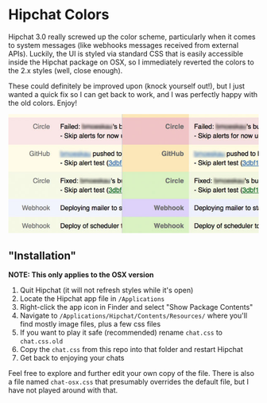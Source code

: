 # Hipchat Colors

Hipchat 3.0 really screwed up the color scheme, particularly when it comes to system messages (like webhooks messages received from external APIs). Luckily, the UI is styled via standard CSS that is easily accessible inside the Hipchat package on OSX, so I immediately reverted the colors to the 2.x styles (well, close enough).

These could definitely be improved upon (knock yourself out!), but I just wanted a quick fix so I can get back to work, and I was perfectly happy with the old colors. Enjoy!

![](https://github.com/bmoeskau/hipchat-colors/blob/master/hipchat-colors.jpg)

## "Installation"

**NOTE: This only applies to the OSX version**


1. Quit Hipchat (it will not refresh styles while it's open)
2. Locate the Hipchat app file in `/Applications`
2. Right-click the app icon in Finder and select "Show Package Contents"
3. Navigate to `/Applications/Hipchat/Contents/Resources/` where you'll find mostly image files, plus a few css files
4. If you want to play it safe (recommended) rename `chat.css` to `chat.css.old`
5. Copy the `chat.css` from this repo into that folder and restart Hipchat
6. Get back to enjoying your chats

Feel free to explore and further edit your own copy of the file. There is also a file named `chat-osx.css` that presumably overrides the default file, but I have not played around with that.